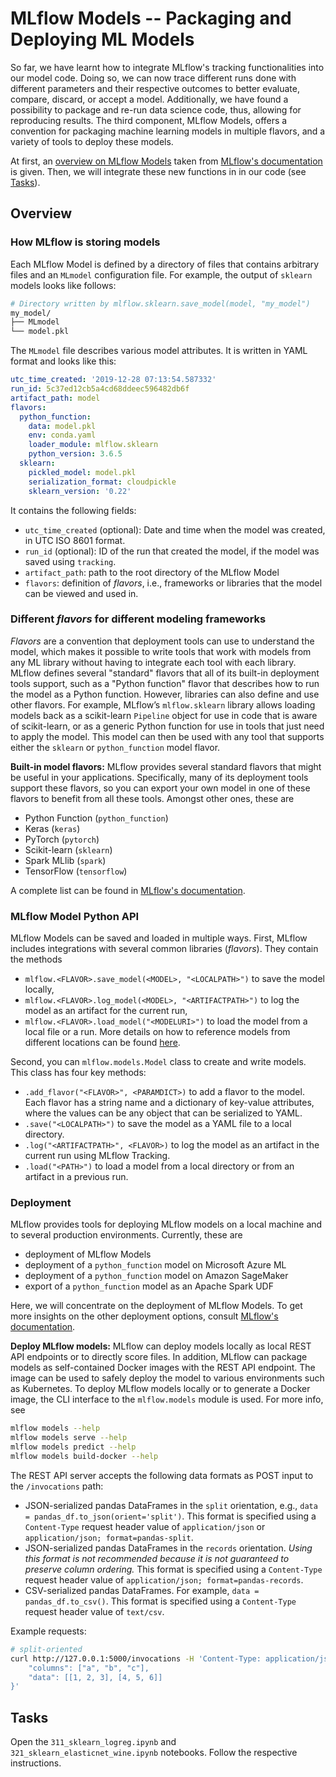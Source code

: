 # MLflow Models -- Packaging and Deploying ML Models
So far, we have learnt how to integrate MLflow's tracking functionalities into our model code. Doing
so, we can now trace different runs done with different parameters and their respective outcomes to
better evaluate, compare, discard, or accept a model. Additionally, we have found a possibility to
package and re-run data science code, thus, allowing for reproducing results. The third component,
MLflow Models, offers a convention for packaging machine learning models in multiple flavors, and a
variety of tools to deploy these models.

At first, an [overview on MLflow Models](#overview) taken from
[MLflow's documentation](https://www.mlflow.org/docs/latest/models.html) is given. Then, we will
integrate these new functions in in our code (see [Tasks](#tasks)).

## Overview
### How MLflow is storing models
Each MLflow Model is defined by a directory of files that contains arbitrary files and an `MLmodel`
configuration file. For example, the output of `sklearn` models looks like follows:
```bash
# Directory written by mlflow.sklearn.save_model(model, "my_model")
my_model/
├── MLmodel
└── model.pkl
```
The `MLmodel` file describes various model attributes. It is written in YAML format and looks like
this:
```yaml
utc_time_created: '2019-12-28 07:13:54.587332'
run_id: 5c37ed12cb5a4cd68ddeec596482db6f
artifact_path: model
flavors:
  python_function:
    data: model.pkl
    env: conda.yaml
    loader_module: mlflow.sklearn
    python_version: 3.6.5
  sklearn:
    pickled_model: model.pkl
    serialization_format: cloudpickle
    sklearn_version: '0.22'
```
It contains the following fields:
* `utc_time_created` (optional): Date and time when the model was created, in UTC ISO 8601 format.
* `run_id` (optional): ID of the run that created the model, if the model was saved using
  `tracking`.
* `artifact_path`: path to the root directory of the MLflow Model
* `flavors`: definition of *flavors*, i.e., frameworks or libraries that the model can be viewed and
  used in.

### Different *flavors* for different modeling frameworks
*Flavors* are a convention that deployment tools can use to understand the model, which makes it
possible to write tools that work with models from any ML library without having to integrate each
tool with each library. MLflow defines several "standard" flavors that all of its built-in
deployment tools support, such as a "Python function" flavor that describes how to run the model as
a Python function. However, libraries can also define and use other flavors. For example, MLflow’s
`mlflow.sklearn` library allows loading models back as a scikit-learn `Pipeline` object for use in
code that is aware of scikit-learn, or as a generic Python function for use in tools that just need
to apply the model. This model can then be used with any tool that supports either the `sklearn` or
`python_function` model flavor.

**Built-in model flavors:** MLflow provides several standard flavors that might be useful in your
applications. Specifically, many of its deployment tools support these flavors, so you can export
your own model in one of these flavors to benefit from all these tools. Amongst other ones, these
are
* Python Function (`python_function`)
* Keras (`keras`)
* PyTorch (`pytorch`)
* Scikit-learn (`sklearn`)
* Spark MLlib (`spark`)
* TensorFlow (`tensorflow`)

A complete list can be found in
[MLflow's documentation](https://www.mlflow.org/docs/latest/models.html#built-in-model-flavors).

### MLflow Model Python API

MLflow Models can be saved and loaded in multiple ways. First, MLflow includes integrations with
several common libraries (*flavors*). They contain the methods
* `mlflow.<FLAVOR>.save_model(<MODEL>, "<LOCALPATH>")` to save the model locally,
* `mlflow.<FLAVOR>.log_model(<MODEL>, "<ARTIFACTPATH>")` to log the model as an artifact for the
  current run,
* `mlflow.<FLAVOR>.load_model("<MODELURI>")` to load the model from a local file or a run. More
  details on how to reference models from different locations can be found
  [here](https://www.mlflow.org/docs/latest/concepts.html#artifact-locations).

Second, you can `mlflow.models.Model` class to create and write models. This class has four key
methods:
* `.add_flavor("<FLAVOR>", <PARAMDICT>)` to add a flavor to the model. Each flavor has a string name
  and a dictionary of key-value attributes, where the values can be any object that can be
  serialized to YAML.
* `.save("<LOCALPATH>")` to save the model as a YAML file to a local directory.
* `.log("<ARTIFACTPATH>", <FLAVOR>)` to log the model as an artifact in the current run using MLflow
  Tracking.
* `.load("<PATH>")` to load a model from a local directory or from an artifact in a previous run.

### Deployment

MLflow provides tools for deploying MLflow models on a local machine and to several production
environments. Currently, these are
* deployment of MLflow Models
* deployment of a `python_function` model on Microsoft Azure ML
* deployment of a `python_function` model on Amazon SageMaker
* export of a `python_function` model as an Apache Spark UDF

Here, we will concentrate on the deployment of MLflow Models. To get more insights on the other
deployment options, consult
[MLflow's documentation](https://www.mlflow.org/docs/latest/models.html#built-in-deployment-tools).

**Deploy MLflow models:** MLflow can deploy models locally as local REST API endpoints or to
directly score files. In addition, MLflow can package models as self-contained Docker images with
the REST API endpoint. The image can be used to safely deploy the model to various environments such
as Kubernetes. To deploy MLflow models locally or to generate a Docker image, the CLI interface to
the `mlflow.models` module is used. For more info, see
```bash
mlflow models --help
mlflow models serve --help
mlflow models predict --help
mlflow models build-docker --help
```
The REST API server accepts the following data formats as POST input to the `/invocations` path:
* JSON-serialized pandas DataFrames in the `split` orientation, e.g., `data =
  pandas_df.to_json(orient='split')`. This format is specified using a `Content-Type` request header
  value of `application/json` or `application/json; format=pandas-split`.
* JSON-serialized pandas DataFrames in the `records` orientation. *Using this format is not
  recommended because it is not guaranteed to preserve column ordering.* This format is specified
  using a `Content-Type` request header value of `application/json; format=pandas-records`.
* CSV-serialized pandas DataFrames. For example, `data = pandas_df.to_csv()`. This format is
  specified using a `Content-Type` request header value of `text/csv`.

Example requests:
```bash
# split-oriented
curl http://127.0.0.1:5000/invocations -H 'Content-Type: application/json' -d '{
    "columns": ["a", "b", "c"],
    "data": [[1, 2, 3], [4, 5, 6]]
}'
```

## Tasks
Open the `311_sklearn_logreg.ipynb` and `321_sklearn_elasticnet_wine.ipynb` notebooks. Follow the
respective instructions.
